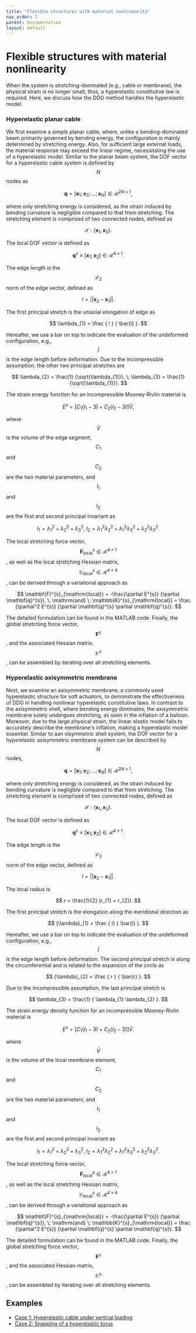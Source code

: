```yaml
---
title: "Flexible structures with material nonlinearity"
nav_order: 7
parent: Documentation
layout: default
---
```


# Flexible structures with material nonlinearity

When the system is stretching-dominated (e.g., cable or membrane), the physical strain is no longer small; thus, a hyperelastic constitutive law is required. Here, we discuss how the DDG method handles the hyperelastic model.

### Hyperelastic planar cable

We first examine a simple planar cable, where, unlike a bending-dominated beam primarily governed by bending energy, the configuration is mainly determined by stretching energy. Also, for sufficient large external loads, the material response may exceed the linear regime, necessitating the use of a hyperelastic model. Similar to the planar beam system, the DOF vector for a hyperelastic cable system is defined by $$N$$ nodes as

$$
\mathbf{q} = [ \mathbf{x}_1; \mathbf{x}_2; \ldots; {\mathbf{x}_{N}} ] \in \mathcal{R}^{2N \times 1},
$$

where only stretching energy is considered, as the strain induced by bending curvature is negligible compared to that from stretching. The stretching element is comprised of two connected nodes, defined as

$$
\mathcal{S}: \{\mathbf{x}_{1}, \mathbf{x}_{2} \}.
$$

The local DOF vector is defined as 

$$
\mathbf{q}^{s} \equiv [\mathbf{x}_{1}; \mathbf{x}_{2} ] \in \mathcal{R}^{4 \times 1}.
$$

The edge length is the $$\mathcal{L}_2$$ norm of the edge vector, defined as

$$
l   =  || \mathbf{x}_{2}  -\mathbf{x}_{1} ||.
$$

The first principal stretch is the uniaxial elongation of edge as

$$
\lambda_{1} =  \frac {  l } {  \bar{l} }.
$$

Hereafter, we use a bar on top to indicate the evaluation of the undeformed configuration, e.g., $$\bar{l}$$ is the edge length before deformation. Due to the incompressible assumption, the other two principal stretches are

$$
\lambda_{2} =  \frac{1} {\sqrt{\lambda_{1}}}, \; \lambda_{3} =  \frac{1} {\sqrt{\lambda_{1}}}.
$$

The strain energy function for an incompressible Mooney-Rivlin material is

$$
E^s = \left[ C_{1} (I_{1} - 3) + C_{2} (I_{2} - 3) \right] \bar{V},
$$

where $$\bar{V}$$ is the volume of the edge segment, $$C_{1}$$ and $$C_{2}$$ are the two material parameters, and $$I_{1}$$ and $$I_{2}$$ are the first and second principal invariant as

$$
I_{1} = \lambda_{1}^2 +\lambda_{2}^2 + \lambda_{3}^2, \; I_{2} = \lambda_{1}^2 \lambda_{2}^2 + \lambda_{1}^2\lambda_{3}^2 + \lambda_{2}^2 \lambda_{3}^2.
$$

The local stretching force vector, $$\mathbf{F}^{s}_{\mathrm{local}} \in \mathcal{R}^{4 \times 1}$$, as well as the local stretching Hessian matrix, $$\mathbb{K}^{s}_{\mathrm{local}} \in \mathcal{R}^{4 \times 4}$$, can be derived through a variational approach as

$$
\mathbf{F}^{s}_{\mathrm{local}} = -\frac{\partial E^{s}}  {\partial \mathbf{q}^{s}}, \; \mathrm{and} \; \mathbb{K}^{s}_{\mathrm{local}} = \frac {\partial^2 E^{s}}  {\partial \mathbf{q}^{s} \partial \mathbf{q}^{s}}.
$$

The detailed formulation can be found in the MATLAB code. Finally, the global stretching force vector,  $$\mathbf{F}^{s}$$, and the associated Hessian matrix, $$\mathbb{K}^{s}$$, can be assembled by iterating over all stretching elements. 


### Hyperelastic axisymmetric membrane

Next,  we examine an axisymmetric membrane, a commonly used hyperelastic structure for soft actuators, to demonstrate the effectiveness of DDG in handling nonlinear hyperelastic constitutive laws. In contrast to the axisymmetric shell, where bending energy dominates, the axisymmetric membrane solely undergoes stretching, as seen in the inflation of a balloon. Moreover, due to the large physical strain, the linear elastic model fails to accurately describe the membrane's inflation, making a hyperelastic model essential. Similar to aan xisymmetric shell system, the DOF vector for a hyperelastic axisymmetric membrane system can be described by $$N$$ nodes,

$$
\mathbf{q} = [ \mathbf{x}_1; \mathbf{x}_2; \ldots; {\mathbf{x}_{N}} ] \in \mathcal{R}^{2N \times 1},
$$

where only stretching energy is considered, as the strain induced by bending curvature is negligible compared to that from stretching. The stretching element is comprised of two connected nodes, defined as

$$
\mathcal{S}: \{\mathbf{x}_{1}, \mathbf{x}_{2} \}.
$$

The local DOF vector is defined as 

$$
\mathbf{q}^{s} \equiv [\mathbf{x}_{1}; \mathbf{x}_{2} ] \in \mathcal{R}^{4 \times 1}.
$$

The edge length is the $$\mathcal{L}_2$$ norm of the edge vector, defined as

$$
l   =  || \mathbf{x}_{2}  -\mathbf{x}_{1} ||.
$$

The local radius is 

$$
r   =  \frac{1}{2} (r_{1} + r_{2}). 
$$

The first principal stretch is the elongation along the meridional direction as

$$
{\lambda}_{1} = \frac {  l} {  \bar{l} }.
$$

Hereafter, we use a bar on top to indicate the evaluation of the undeformed configuration, e.g., $$\bar{l}$$ is the edge length before deformation. The second principal stretch is along the circumferential and is related to the expansion of the circle as

$$
{\lambda}_{2} = \frac { r } { \bar{r} }.
$$

Due to the incompressible assumption, the last principal stretch is

$$
\lambda_{3} =  \frac{1} { \lambda_{1} \lambda_{2} }.
$$

The strain energy density function for an incompressible Mooney-Rivlin material is

$$
E^s = \left[ C_{1} (I_{1} - 3) + C_{2} (I_{2} - 3) \right] \bar{V}.
$$

where $$\bar{V}$$ is the volume of the local membrane element, $$C_{1}$$ and $$C_{2}$$ are the two material parameters, and $$I_{1}$$ and $$I_{2}$$ are the first and second principal invariant as

$$
I_{1} = \lambda_{1}^2 +\lambda_{2}^2 + \lambda_{3}^2, \; I_{2} = \lambda_{1}^2 \lambda_{2}^2 + \lambda_{1}^2\lambda_{3}^2 + \lambda_{2}^2 \lambda_{3}^2.
$$

The local stretching force vector, $$\mathbf{F}^{s}_{\mathrm{local}} \in \mathcal{R}^{4 \times 1}$$, as well as the local stretching Hessian matrix, $$\mathbb{K}^{s}_{\mathrm{local}} \in \mathcal{R}^{4 \times 4}$$, can be derived through a variational approach as

$$
\mathbf{F}^{s}_{\mathrm{local}} = -\frac{\partial E^{s}}  {\partial \mathbf{q}^{s}}, \; \mathrm{and} \; \mathbb{K}^{s}_{\mathrm{local}} = \frac {\partial^2 E^{s}}  {\partial \mathbf{q}^{s} \partial \mathbf{q}^{s}}.
$$

The detailed formulation can be found in the MATLAB code. Finally, the global stretching force vector,  $$\mathbf{F}^{s}$$, and the associated Hessian matrix, $$\mathbb{K}^{s}$$, can be assembled by iterating over all stretching elements.

## Examples

- [Case 1: Hyperelastic cable under vertical loading](../examples/hyper_elastic_case_1.html)
- [Case 2: Snapping of a hyperelastic torus](../examples/hyper_elastic_case_2.html)
